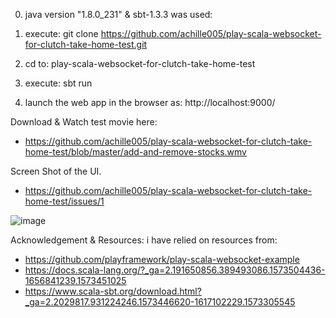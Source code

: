 0. java version "1.8.0_231"  & sbt-1.3.3  was used: 

1. execute:  git clone https://github.com/achille005/play-scala-websocket-for-clutch-take-home-test.git

2. cd to: play-scala-websocket-for-clutch-take-home-test

3. execute: sbt run

4. launch the web app in the browser as: http://localhost:9000/



Download & Watch test movie here: 
- https://github.com/achille005/play-scala-websocket-for-clutch-take-home-test/blob/master/add-and-remove-stocks.wmv

Screen Shot of the UI.
- https://github.com/achille005/play-scala-websocket-for-clutch-take-home-test/issues/1

![image](https://user-images.githubusercontent.com/6147947/68624774-9a1e1880-04a5-11ea-87f9-e8e26264b952.png)


Acknowledgement & Resources: i have relied on resources from:
- https://github.com/playframework/play-scala-websocket-example
- https://docs.scala-lang.org/?_ga=2.191650856.389493086.1573504436-1656841239.1573451025
- https://www.scala-sbt.org/download.html?_ga=2.2029817.931224246.1573446620-1617102229.1573305545




